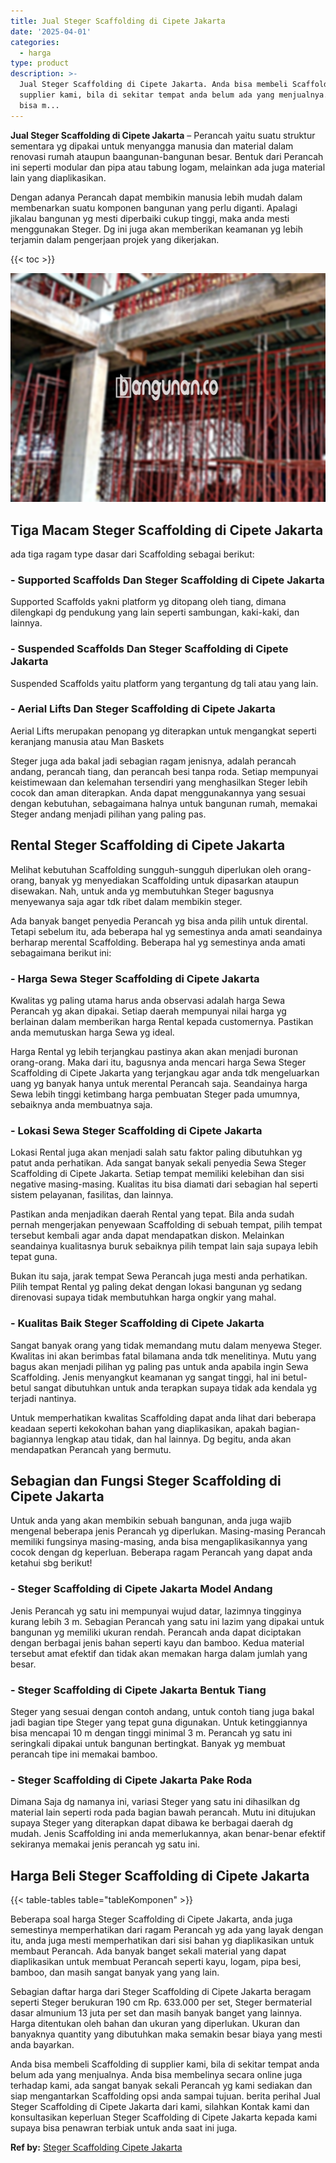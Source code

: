 ```yaml
---
title: Jual Steger Scaffolding di Cipete Jakarta
date: '2025-04-01'
categories:
  - harga
type: product
description: >-
  Jual Steger Scaffolding di Cipete Jakarta. Anda bisa membeli Scaffolding di
  supplier kami, bila di sekitar tempat anda belum ada yang menjualnya. Anda
  bisa m...
---
```


**Jual Steger Scaffolding di Cipete Jakarta** – Perancah yaitu suatu struktur sementara yg dipakai untuk menyangga manusia dan material dalam renovasi rumah ataupun baangunan-bangunan besar. Bentuk dari Perancah ini seperti modular dan pipa atau tabung logam, melainkan ada juga material lain yang diaplikasikan.

Dengan adanya Perancah dapat membikin manusia lebih mudah dalam membenarkan suatu komponen bangunan yang perlu diganti. Apalagi jikalau bangunan yg mesti diperbaiki cukup tinggi, maka anda mesti menggunakan Steger. Dg ini juga akan memberikan keamanan yg lebih terjamin dalam pengerjaan projek yang dikerjakan.

{{< toc >}}

![Jual Steger Scaffolding di Cipete Jakarta](/images/sewa-scaffolding-steger-17.png)

## Tiga Macam Steger Scaffolding di Cipete Jakarta

ada tiga ragam type dasar dari Scaffolding sebagai berikut:

### \- Supported Scaffolds Dan Steger Scaffolding di Cipete Jakarta

Supported Scaffolds yakni platform yg ditopang oleh tiang, dimana dilengkapi dg pendukung yang lain seperti sambungan, kaki-kaki, dan lainnya.

### \- Suspended Scaffolds Dan Steger Scaffolding di Cipete Jakarta

Suspended Scaffolds yaitu platform yang tergantung dg tali atau yang lain.

### \- Aerial Lifts Dan Steger Scaffolding di Cipete Jakarta

Aerial Lifts merupakan penopang yg diterapkan untuk mengangkat seperti keranjang manusia atau Man Baskets

Steger juga ada bakal jadi sebagian ragam jenisnya, adalah perancah andang, perancah tiang, dan perancah besi tanpa roda. Setiap mempunyai keistimewaan dan kelemahan tersendiri yang menghasilkan Steger lebih cocok dan aman diterapkan. Anda dapat menggunakannya yang sesuai dengan kebutuhan, sebagaimana halnya untuk bangunan rumah, memakai Steger andang menjadi pilihan yang paling pas.

## Rental Steger Scaffolding di Cipete Jakarta

Melihat kebutuhan Scaffolding sungguh-sungguh diperlukan oleh orang-orang, banyak yg menyediakan Scaffolding untuk dipasarkan ataupun disewakan. Nah, untuk anda yg membutuhkan Steger bagusnya menyewanya saja agar tdk ribet dalam membikin steger.

Ada banyak banget penyedia Perancah yg bisa anda pilih untuk dirental. Tetapi sebelum itu, ada beberapa hal yg semestinya anda amati seandainya berharap merental Scaffolding. Beberapa hal yg semestinya anda amati sebagaimana berikut ini:

### \- Harga Sewa Steger Scaffolding di Cipete Jakarta

Kwalitas yg paling utama harus anda observasi adalah harga Sewa Perancah yg akan dipakai. Setiap daerah mempunyai nilai harga yg berlainan dalam memberikan harga Rental kepada customernya. Pastikan anda memutuskan harga Sewa yg ideal.

Harga Rental yg lebih terjangkau pastinya akan akan menjadi buronan orang-orang. Maka dari itu, bagusnya anda mencari harga Sewa Steger Scaffolding di Cipete Jakarta yang terjangkau agar anda tdk mengeluarkan uang yg banyak hanya untuk merental Perancah saja. Seandainya harga Sewa lebih tinggi ketimbang harga pembuatan Steger pada umumnya, sebaiknya anda membuatnya saja.

### \- Lokasi Sewa Steger Scaffolding di Cipete Jakarta

Lokasi Rental juga akan menjadi salah satu faktor paling dibutuhkan yg patut anda perhatikan. Ada sangat banyak sekali penyedia Sewa Steger Scaffolding di Cipete Jakarta. Setiap tempat memiliki kelebihan dan sisi negative masing-masing. Kualitas itu bisa diamati dari sebagian hal seperti sistem pelayanan, fasilitas, dan lainnya.

Pastikan anda menjadikan daerah Rental yang tepat. Bila anda sudah pernah mengerjakan penyewaan Scaffolding di sebuah tempat, pilih tempat tersebut kembali agar anda dapat mendapatkan diskon. Melainkan seandainya kualitasnya buruk sebaiknya pilih tempat lain saja supaya lebih tepat guna.

Bukan itu saja, jarak tempat Sewa Perancah juga mesti anda perhatikan. Pilih tempat Rental yg paling dekat dengan lokasi bangunan yg sedang direnovasi supaya tidak membutuhkan harga ongkir yang mahal.

### \- Kualitas Baik Steger Scaffolding di Cipete Jakarta

Sangat banyak orang yang tidak memandang mutu dalam menyewa Steger. Kwalitas ini akan berimbas fatal bilamana anda tdk menelitinya. Mutu yang bagus akan menjadi pilihan yg paling pas untuk anda apabila ingin Sewa Scaffolding. Jenis menyangkut keamanan yg sangat tinggi, hal ini betul-betul sangat dibutuhkan untuk anda terapkan supaya tidak ada kendala yg terjadi nantinya.

Untuk memperhatikan kwalitas Scaffolding dapat anda lihat dari beberapa keadaan seperti kekokohan bahan yang diaplikasikan, apakah bagian-bagiannya lengkap atau tidak, dan hal lainnya. Dg begitu, anda akan mendapatkan Perancah yang bermutu.

## Sebagian dan Fungsi Steger Scaffolding di Cipete Jakarta

Untuk anda yang akan membikin sebuah bangunan, anda juga wajib mengenal beberapa jenis Perancah yg diperlukan. Masing-masing Perancah memiliki fungsinya masing-masing, anda bisa mengaplikasikannya yang cocok dengan dg keperluan. Beberapa ragam Perancah yang dapat anda ketahui sbg berikut!

### \- Steger Scaffolding di Cipete Jakarta Model Andang

Jenis Perancah yg satu ini mempunyai wujud datar, lazimnya tingginya kurang lebih 3 m. Sebagian Perancah yang satu ini lazim yang dipakai untuk bangunan yg memiliki ukuran rendah. Perancah anda dapat diciptakan dengan berbagai jenis bahan seperti kayu dan bamboo. Kedua material tersebut amat efektif dan tidak akan memakan harga dalam jumlah yang besar.

### \- Steger Scaffolding di Cipete Jakarta Bentuk Tiang

Steger yang sesuai dengan contoh andang, untuk contoh tiang juga bakal jadi bagian tipe Steger yang tepat guna digunakan. Untuk ketinggiannya bisa mencapai 10 m dengan tinggi minimal 3 m. Perancah yg satu ini seringkali dipakai untuk bangunan bertingkat. Banyak yg membuat perancah tipe ini memakai bamboo.

### \- Steger Scaffolding di Cipete Jakarta Pake Roda

Dimana Saja dg namanya ini, variasi Steger yang satu ini dihasilkan dg material lain seperti roda pada bagian bawah perancah. Mutu ini ditujukan supaya Steger yang diterapkan dapat dibawa ke berbagai daerah dg mudah. Jenis Scaffolding ini anda memerlukannya, akan benar-benar efektif sekiranya memakai jenis perancah yg satu ini.

## Harga Beli Steger Scaffolding di Cipete Jakarta

{{< table-tables table="tableKomponen" >}}

Beberapa soal harga Steger Scaffolding di Cipete Jakarta, anda juga semestinya memperhatikan dari ragam Perancah yg ada yang layak dengan itu, anda juga mesti memperhatikan dari sisi bahan yg diaplikasikan untuk membaut Perancah. Ada banyak banget sekali material yang dapat diaplikasikan untuk membuat Perancah seperti kayu, logam, pipa besi, bamboo, dan masih sangat banyak yang yang lain.

Sebagian daftar harga dari Steger Scaffolding di Cipete Jakarta beragam seperti Steger berukuran 190 cm Rp. 633.000 per set, Steger bermaterial dasar almunium 13 juta per set dan masih banyak banget yang lainnya. Harga ditentukan oleh bahan dan ukuran yang diperlukan. Ukuran dan banyaknya quantity yang dibutuhkan maka semakin besar biaya yang mesti anda bayarkan.

Anda bisa membeli Scaffolding di supplier kami, bila di sekitar tempat anda belum ada yang menjualnya. Anda bisa membelinya secara online juga terhadap kami, ada sangat banyak sekali Perancah yg kami sediakan dan siap mengantarkan Scaffolding opsi anda sampai tujuan. berita perihal Jual Steger Scaffolding di Cipete Jakarta dari kami, silahkan Kontak kami dan konsultasikan keperluan Steger Scaffolding di Cipete Jakarta kepada kami supaya bisa penawran terbiak untuk anda saat ini juga.

**Ref by:** [Steger Scaffolding Cipete Jakarta](https://id.wikipedia.org/wiki/Steger)
